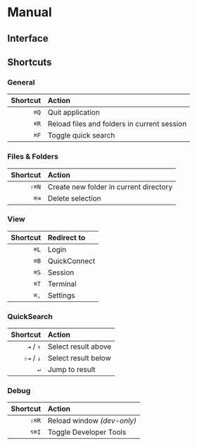 # Manual

## Interface

## Shortcuts

### General

| Shortcut | Action |
| -------: | :----- |
| `⌘Q`     | Quit application
| `⌘R`     | Reload files and folders in current session
| `⌘F`     | Toggle quick search

### Files & Folders

| Shortcut | Action |
| -------: | :----- |
| `⇧⌘N`    | Create new folder in current directory
| `⌘⌫`     | Delete selection


### View

| Shortcut | Redirect to |
| -------: | :---------- |
| `⌘L`     | Login
| `⌘B`     | QuickConnect
| `⌘S`     | Session
| `⌘T`     | Terminal
| `⌘,`     | Settings

### QuickSearch

| Shortcut | Action |
| -------: | :----- |
| `⇥` / `↑`| Select result above
| `⇧⇥` / `↓`| Select result below
| `↵`      | Jump to result

### Debug

| Shortcut | Action |
| -------: | :----- |
| `⇧⌘R`    | Reload window *(dev-only)*
| `⌥⌘I`    | Toggle Developer Tools
